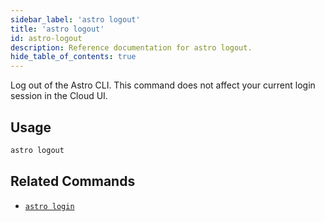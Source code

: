 ```yaml
---
sidebar_label: 'astro logout'
title: 'astro logout'
id: astro-logout
description: Reference documentation for astro logout.
hide_table_of_contents: true
---
```


Log out of the Astro CLI. This command does not affect your current login session in the Cloud UI.

## Usage

```bash
astro logout
```

## Related Commands

- [`astro login`](cli/astro-login.md)

